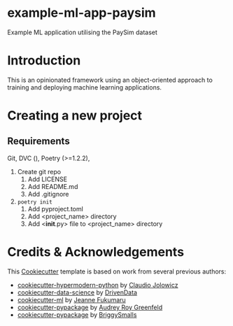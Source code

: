 # example-ml-app-paysim
Example ML application utilising the PaySim dataset

# Introduction
This is an opinionated framework using an object-oriented approach to training and deploying machine learning applications.

# Creating a new project

## Requirements
Git, DVC (), Poetry (>=1.2.2), 

1. Create git repo
   1. Add LICENSE
   2. Add README.md
   3. Add .gitignore
2. `poetry init`
   1. Add pyproject.toml
   2. Add <project_name> directory
   3. Add <__init__.py> file to <project_name> directory

# Credits & Acknowledgements

This [Cookiecutter](https://github.com/audreyr/cookiecutter) template is based on work from several previous authors:
   - [cookiecutter-hypermodern-python](https://github.com/cjolowicz/cookiecutter-hypermodern-python) by [Claudio Jolowicz](https://github.com/cjolowicz)
   - [cookiecutter-data-science](https://github.com/drivendata/cookiecutter-data-science) by [DrivenData](https://www.drivendata.org/)
   - [cookiecutter-ml](https://github.com/jeannefukumaru/cookiecutter-ml) by [Jeanne Fukumaru](https://github.com/jeannefukumaru)
   - [cookiecutter-pypackage](https://github.com/audreyfeldroy/cookiecutter-pypackage) by [Audrey Roy Greenfeld](https://github.com/audreyfeldroy)
   - [cookiecutter-pypackage](https://github.com/briggySmalls/cookiecutter-pypackage) by [BriggySmalls](https://github.com/briggySmalls)